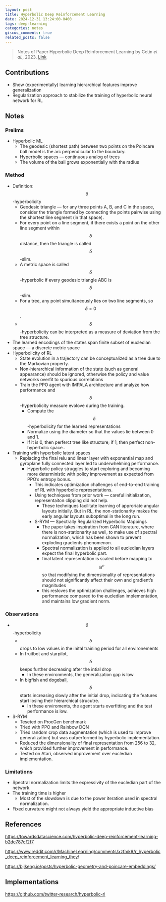 ```yaml
---
layout: post
title: Hyperbolic Deep Reinforcement Learning
date: 2024-12-31 13:24:00-0400
tags: deep-learning
categories: notes
giscus_comments: true
related_posts: false
---
```


> Notes of Paper Hyperbolic Deep Reinforcement Learning by Cetin *et al.*, 2023. [Link](https://openreview.net/pdf?id=TfBHFLgv77)  

## Contributions

- Show (experimentally) learning hierarchical features improve generalization
- Regularization approach to stabilize the training of hyperbolic neural network for RL

## Notes

### Prelims

- Hyperbolic ML
    - The geodesic (shortest path) between two points on the Poincare ball model is the arc perpendicular to the boundary.
    - Hyperbolic spaces — continuous analog of trees
    - The volume of the ball grows exponentially with the radius

### Method

- Definition: $$\delta$$-hyperbolicity
    - Geodesic triangle — for any three points A, B, and C in the space, consider the triangle formed by connecting the points pairwise using the shortest line segment (in that space).
    - For every point on a line segment, if there exists a point on the other line segment within $$\delta$$ distance, then the triangle is called $$\delta$$-slim.
    - A metric space is called $$\delta$$-hyperbolic if every geodesic triangle ABC is $$\delta$$-slim.
    - For a tree, any point simultaneously lies on two line segments, so $$\delta = 0$$.
    - $$\delta$$-hyperbolicity can be interpreted as a measure of deviation from the tree structure.
- The learned encodings of the states span finite subset of eucledian space — a discrete metric space
- Hyperbolicity of RL
    - State evolution in a trajectory can be conceptualized as a tree due to the Markovian property.
    - Non-hierarchical information of the state (such as general appearance) should be ignored, otherwise the policy and value networks overfit to spurious correlations
    - Train the PPO agent with IMPALA architecture and analyze how performance and $$\delta$$-hyperbolicity measure evolove during the training.
        - Compute the $$\delta$$-hyperbolicity for the learned representations
        - Normalize using the diameter so that the values lie between 0 and 1.
        - If it is 0, then perferct tree like structure; if 1, then perfect non-hyperbolic space..
- Training with hyperbolic latent spaces
    - Replacing the final relu and linear layer with exponential map and gyroplane fully connected layer led to underwhelming performance.
        - Hyperbolic policy struggles to start exploring and becoming more deterministic with policy improvement as expected from PPO’s entropy bonus.
            - This indicates optimization challenges of end-to-end training of RL with hyperbolic representations.
            - Using techniques from prior work — careful initialization, representaiton clipping did not help.
                - These techniques facilitate learning of approriate angular layouts initially. But in RL, the non-stationarity makes the early angular layouts suboptimal in the long run.
            - S-RYM — Spectrally Regularized Hyperbolic Mappings
                - The paper takes inspiration from GAN literature, where there is non-stationarity as well, to make use of spectral normalization, which has been shown to prevent exploding gradients phenomenon.
                - Spectral normalization is applied to all eucledian layers expect the final hyperbolic part.
                - final latent representation is scaled before mapping to $$\mathbb{B}^n$$ so that modifying the dimensionality of representations should not significantly affect their own and gradient’s magnitudes
                - this resloves the optimization challenges, achieves high performance compared to the eucledian implementation, and maintains low gradient norm.

### Observations

- $$\delta$$ -hyperbolicity
    - $$\delta$$ drops to low values in the inital training period for all environements
    - In fruitbot and starpilot, $$\delta$$ keeps further decreasing after the intial drop
        - In these environments, the generalization gap is low
    - In bigfish and dogeball, $$\delta$$ starts increasing slowly after the initial drop, indicating the features start losing their hierarchical strucutre.
        - In these enviroments, the agent starts overfitting and the test performance is low.
- S-RYM
    - Teseted on ProcGen benchmark
    - Tried with PPO and Rainbow DQN
    - Tried random crop data augmentation (which is used to improve generalization) but was outperformed by hyperbolic implementation.
    - Reduced the dimensionality of final representation from 256 to 32, which provided further improvement in performance.
    - Tested on Atari, observed improvement over eucledian implementation.

### Limitations

- Spectral normalization limits the expressivity of the eucledian part of the network.
- The training time is higher
    - Most of the slowdown is due to the power iteration used in spectral normalization.
- Fixed curvature might not always yield the appropriate inductive bias

## References

<https://towardsdatascience.com/hyperbolic-deep-reinforcement-learning-b2de787cf2f7>

<https://www.reddit.com/r/MachineLearning/comments/xzfmk8/r_hyperbolic_deep_reinforcement_learning_they/>

<https://bjlkeng.io/posts/hyperbolic-geometry-and-poincare-embeddings/>

## Implementations

<https://github.com/twitter-research/hyperbolic-rl>